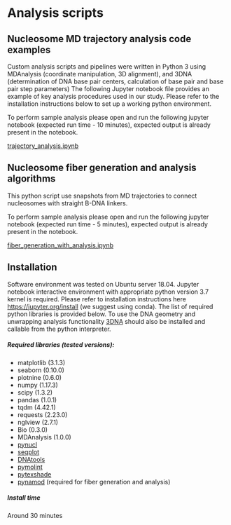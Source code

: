 # Analysis scripts
## Nucleosome MD trajectory analysis code examples

Custom analysis scripts and pipelines were written in Python 3 using MDAnalysis (coordinate manipulation, 3D alignment), and 3DNA (determination of DNA base pair centers, calculation of base pair and base pair step parameters)
The following Jupyter notebook file provides an example of key analysis procedures used in our study. Please refer to the installation instructions below to set up a working python environment.

To perform sample analysis please open and run the following jupyter notebook (expected run time - 10 minutes), expected output is already present in the notebook.

[trajectory_analysis.ipynb](html/trajectory_analysis.html)

## Nucleosome fiber generation and analysis algorithms
This python script use snapshots from MD trajectories to connect nucleosomes with straight B-DNA linkers.

To perform sample analysis please open and run the following jupyter notebook (expected run time - 5 minutes), expected output is already present in the notebook.

[fiber_generation_with_analysis.ipynb](html/fiber_generation_with_analysis.html)

## Installation
Software environment was tested on Ubuntu server 18.04.
Jupyter notebook interactive environment with appropriate python version 3.7 kernel is required.
Please refer to installation instructions here https://jupyter.org/install (we suggest using conda).
The list of required python libraries is provided below. 
To use the DNA geometry and unwrapping analysis functionality [3DNA](https://x3dna.org/) should also be installed and callable from the python interpreter.
##### Required libraries (tested versions):
* matplotlib (3.1.3)
* seaborn (0.10.0)
* plotnine (0.6.0)
* numpy (1.17.3)
* scipy (1.3.2)
* pandas (1.0.1)
* tqdm (4.42.1)
* requests (2.23.0)
* nglview (2.7.1)
* Bio (0.3.0)
* MDAnalysis (1.0.0)
* [pynucl](https://github.com/intbio/pynucl)
* [seqplot](https://github.com/intbio/seqplot)
* [DNAtools](https://github.com/intbio/DNAtools)
* [pymolint](https://github.com/intbio/pymolint)
* [pytexshade](https://github.com/intbio/pytexshade)
* [pynamod](https://github.com/intbio/pynamod) (required for fiber generation and analysis)

##### Install time
Around 30 minutes
